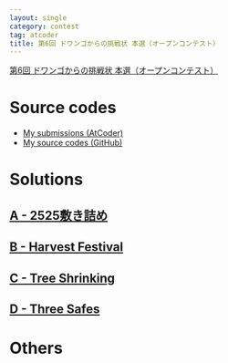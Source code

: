 ```yaml
---
layout: single
category: contest
tag: atcoder
title: 第6回 ドワンゴからの挑戦状 本選（オープンコンテスト）
---
```


[第6回 ドワンゴからの挑戦状 本選（オープンコンテスト）](https://atcoder.jp/contests/dwacon6th-final-open)

# Source codes

- [My submissions (AtCoder)](https://atcoder.jp/contests/dwacon6th-final-open/submissions?f.User=kazunetakahashi)
- [My source codes (GitHub)](https://github.com/kazunetakahashi/atcoder/tree/master/2020/0208_dwacon6th-final-open)

# Solutions

## [A - 2525敷き詰め](https://atcoder.jp/contests/dwacon6th-final-open/tasks/dwacon6th_final_a)







## [B - Harvest Festival](https://atcoder.jp/contests/dwacon6th-final-open/tasks/dwacon6th_final_b)







## [C - Tree Shrinking](https://atcoder.jp/contests/dwacon6th-final-open/tasks/dwacon6th_final_c)







## [D - Three Safes](https://atcoder.jp/contests/dwacon6th-final-open/tasks/dwacon6th_final_d)







# Others



